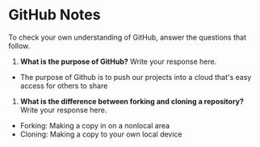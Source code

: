 # GitHub Notes

To check your own understanding of GitHub, answer the questions that follow.

1. **What is the purpose of GitHub?** Write your response here.
- The purpose of Github is to push our projects into a cloud that's easy access for others to share

1. **What is the difference between forking and cloning a repository?** Write your response here.
- Forking: Making a copy in on a nonlocal area
- Cloning: Making a copy to your own local device 